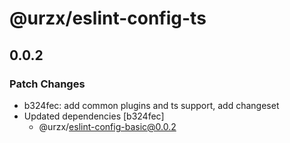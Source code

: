 # @urzx/eslint-config-ts

## 0.0.2

### Patch Changes

- b324fec: add common plugins and ts support, add changeset
- Updated dependencies [b324fec]
  - @urzx/eslint-config-basic@0.0.2
